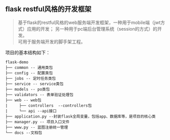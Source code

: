 ## flask restful风格的开发框架

>基于flask的restful风格的web服务端开发框架，一种用于mobile端（jwt方式）应用的开发；
>另一种用于pc端后台管理系统（session的方式）的开发。  
>可用于服务端开发的脚手架工程。


项目的基本结构如下：
```
flask-demo  
├── common -- 通用类包
├── config -- 配置类包  
├── jobs -- 定时任务类包  
├── service -- service类包   
├── models -- po类包
├── validators -- 表单验证处理包
├── web -- web包
|     ├── controllers  --controllers包
|     └── api --api接口
├── application.py --封装flask全局变量，包括app、数据库等，是项目的核心类
├── manager.py -- 项目入口文件
├── www.py -- 蓝图注册统一管理
└── docs --文档包

```